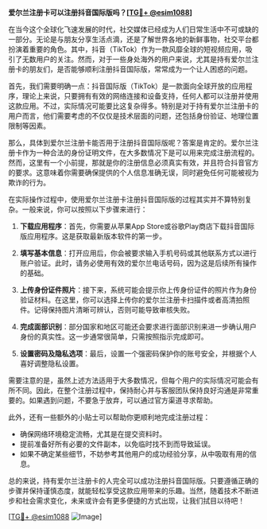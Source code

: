 **爱尔兰注册卡可以注册抖音国际版吗？[[TG💪+ @esim1088](https://t.me/s/esim1088)]**

在当今这个全球化飞速发展的时代，社交媒体已经成为人们日常生活中不可或缺的一部分。无论是与朋友分享生活点滴，还是了解世界各地的新鲜事物，社交平台都扮演着重要的角色。其中，抖音（TikTok）作为一款风靡全球的短视频应用，吸引了无数用户的关注。然而，对于一些身处海外的用户来说，尤其是持有爱尔兰注册卡的朋友们，是否能够顺利注册抖音国际版，常常成为一个让人困惑的问题。

首先，我们需要明确一点：抖音国际版（TikTok）是一款面向全球开放的应用程序，理论上来说，只要拥有有效的网络连接和设备支持，任何人都可以注册并使用这款应用。不过，实际情况可能要比这复杂得多。特别是对于持有爱尔兰注册卡的用户而言，他们需要考虑的不仅仅是技术层面的问题，还包括身份验证、地理位置限制等因素。

那么，具体到爱尔兰注册卡能否用于注册抖音国际版呢？答案是肯定的。爱尔兰注册卡作为一种合法的身份证明文件，在大多数情况下是可以用来完成注册流程的。然而，这里有一个小前提，那就是你的注册信息必须真实有效，并且符合抖音官方的要求。这意味着你需要确保提供的个人信息准确无误，同时避免任何可能被视为欺诈的行为。

在实际操作过程中，使用爱尔兰注册卡注册抖音国际版的过程其实并不算特别复杂。一般来说，你可以按照以下步骤来进行：

1. **下载应用程序**：首先，你需要从苹果App Store或谷歌Play商店下载抖音国际版应用程序。这是获取最新版本软件的第一步。

2. **填写基本信息**：打开应用后，你会被要求输入手机号码或其他联系方式以进行账户验证。此时，请务必使用有效的爱尔兰电话号码，因为这是后续所有操作的基础。

3. **上传身份证件照片**：接下来，系统可能会提示你上传身份证件的照片作为身份验证材料。在这里，你可以选择上传你的爱尔兰注册卡扫描件或者高清拍照件。记得保持图片清晰可辨认，否则可能导致审核失败。

4. **完成面部识别**：部分国家和地区可能还会要求进行面部识别来进一步确认用户身份的真实性。这一步通常很简单，只需按照指示完成即可。

5. **设置密码及隐私选项**：最后，设置一个强密码保护你的账号安全，并根据个人喜好调整隐私设置。

需要注意的是，虽然上述方法适用于大多数情况，但每个用户的实际情况可能会有所不同。因此，在整个注册过程中，保持耐心并与客服团队保持良好沟通是非常重要的。如果遇到问题，不要急于放弃，可以通过官方渠道寻求帮助。

此外，还有一些额外的小贴士可以帮助你更顺利地完成注册过程：

- 确保网络环境稳定流畅，尤其是在提交资料时。
- 提前准备好所有必要的文件副本，以免临时找不到而导致延误。
- 如果不确定某些细节，不妨参考其他用户的成功经验分享，从中吸取有用的信息。

总的来说，持有爱尔兰注册卡的人完全可以成功注册抖音国际版。只要遵循正确的步骤并保持谨慎态度，就能轻松享受这款应用带来的乐趣。当然，随着技术不断进步和社会需求变化，未来或许会有更多便捷的方式出现，让我们拭目以待吧！

[[TG💪+ @esim1088](https://t.me/s/esim1088) ![Image](https://i.postimg.cc/4NQfJmqS/Snipaste-2025-05-13-00-14-12.png)]